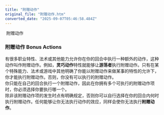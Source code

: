 ```yaml
---
title: "附赠动作"
original_file: "附赠动作.htm"
converted_date: "2025-09-07T05:46:58.484Z"
---
```


﻿ 附赠动作  

### 附赠动作 Bonus Actions

有很多职业特性、法术或其他能力允许你在你的回合中执行一种额外的动作，这种动作叫作附赠动作。例如，**灵巧动作**特性就能够让**游荡者**执行附赠动作。只有在某个特殊能力、法术或游戏中其他明确了你能以附赠动作来做某事的特性的允许下，你才能执行附赠动作。否则，你没有可以执行的附赠动作。  
你只能在自己的回合执行一个附赠动作，因此在你拥有多个可执行的附赠动作项时，你必须选择你要执行哪一个。  
除非该附赠动作项的发生时点有明确规定，否则你可以自行选择在你的回合内何时执行附赠动作。任何能够让你无法执行动作的效应，同样会使你无法执行**附赠动作**。